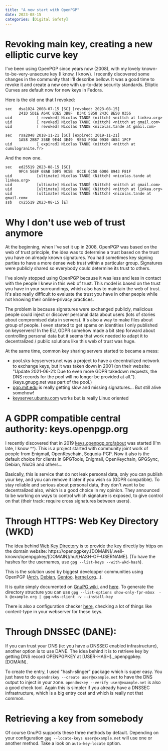```yaml
---
title: "A new start with OpenPGP"
date: 2023-08-15
categories: [Digital Safety]
---
```


# Revoking main key, creating a new elliptic curve key
I've been using OpenPGP since years now (2008), with my lovely known-to-be-very-unsecure key (I know, I know).
I recently discovered some changes in the community that I'll describe bellow. It was a good time to revoke it and create a new one with up-to-date security standards.
Elliptic Curves are default now for new keys in Fedora.

Here is the old one that I revoked:
```
sec   dsa1024 2008-07-15 [SC] [revoked: 2023-08-15]
      241D 5D1E A64C 83E5 3B8F  D34C 5B58 243C BE50 0356
uid           [ revoked] Nicolas TANDE (nittch) <nittch at linkea.org>
uid           [ revoked] Nicolas TANDE (nittch) <nittch at gmail.com>
uid           [ revoked] Nicolas TANDE <nicolas.tande at gmail.com>

sec   rsa2048 2018-11-21 [SC] [expired: 2019-11-21]
      1A58 2BB7 358E 9E44 3E49  9E63 F03A 9930 4654 1FCF
uid           [ expired] Nicolas TANDE (nittch) <nittch at cumulogranite.fr>
```

And the new one.
```
sec   ed25519 2023-08-15 [SC]
      9FC4 568F 08AB 50F5 9C5B  8CCE 6C58 6D06 8943 F81F
uid           [ultimate] Nicolas TANDÉ (Nittch) <nicolas.tande at linkea.org>
uid           [ultimate] Nicolas TANDÉ (Nittch) <nittch at gmail.com>
uid           [ultimate] Nicolas TANDÉ (Nittch) <nittch at linkea.org>
uid           [ultimate] Nicolas TANDÉ (Nittch) <nicolas.tande at gmail.com>
ssb   cv25519 2023-08-15 [E]
```

# Why I don't use web of trust anymore
At the beginning, when I've set it up in 2008, OpenPGP was based on the web of trust principle, the idea was to determine a trust based on the trust you have on already known signatures.
You had sometimes key signing parties to have a more dense web trust within a particular group.
Signatures were publicly shared so everybody could determine its trust to others.

I've slowly stopped using OpenPGP because it was less and less in contact with the people I knew in this web of trust. This model is based on the trust you have in your surroundings, which also has to maintain the web of trust.
It's also really difficult to evaluate the trust you have in other people while not knowing their online-privacy practices.

The problem is because signatures were exchanged publicly, malicious people could inject or discover personal data about users (lots of stories about compromised data in servers). It's also a way to make files about group of people. I even started to get spams on identities I only published on keyservers! In the EU, GDPR somehow made a bit step forward about controlling personal data but it seems that work needed to adapt it to decentralized / public solutions like this web of trust was huge.

At the same time, common key sharing servers started to became a mess:
- pool.sks-keyservers.net was a project to have a decentralized network to exchange keys, but it was taken down in 2001 (on their website: "Update 2021-06-21: Due to even more GDPR takedown requests, the DNS records for the pool will no longer be provided at all."). (keys.gnupg.net was part of the pool.)
- [pgp.mit.edu](https://pgp.mit.edu/) is really getting slow and missing signatures... But still alive somehow!
- [keyserver.ubuntu.com](https://keyserver.ubuntu.com/) works but is really Linux oriented

# A GDPR compatible central authority: keys.openpgp.org
I recently discovered that in 2019 [keys.openpgp.org/about](https://keys.openpgp.org/about) was started (I'm late, I know ^^). This is a project started with community joint work of people from Enigmail, OpenKeychain, Sequoia-PGP. Now it also is the default choice for clients in GPGTools, Enigmail, OpenKeychain, GPGSync, Debian, NixOS and others...

Basically, this is service that do not leak personal data, only you can publish your key, and you can remove it later if you wish so (GDPR compatible).
To stay reliable and serious about personal data, they don't want to be decentralized also, which is a good choice in my opinion.
They announced to be working on ways to control which signature is exposed, to give control on that (their track: require cross signatures between users).

# Through HTTPS: Web Key Directory (WKD)
The idea behind [Web Key Directory](https://wiki.gnupg.org/WKD) is to provide the key directly by https on the domain website: https://openpgpkey.[DOMAIN]/.well-known/openpgpkey/[DOMAIN]/hu/[HASH-OF-USERNAME].
(To have the hashes for the usernames, use ```gpg --list-keys --with-wkd-hash```).

This is the solution used by biggest developper communities using OpenPGP ([Arch](https://bugs.archlinux.org/task/63171), [Debian](https://dkg.fifthhorseman.net/blog/wkd-for-debian.org.html), [Gentoo](https://wiki.gentoo.org/wiki/WKD), [kernel.org](https://www.kernel.org/category/signatures.html#using-the-web-key-directory)...).

It is quite simply documented on [GnuPG wiki](https://wiki.gnupg.org/WKDHosting), and [here](https://shibumi.dev/posts/how-to-setup-your-own-wkd-server/).
To generate the directory structure you can use ```gpg --list-options show-only-fpr-mbox  -k @example.org | gpg-wks-client -v --install-key```

There is also a configuration checker [here](https://metacode.biz/openpgp/web-key-directory), checking a lot of things like content-type in your webserver for these keys.

# Through DNSSEC (DANE): 
If you can trust your DNS (ie: you have a DNSSEC enabled infrastructure), another option is to use DANE. The idea behind it is to retrieve key by getting DNS record OPENPGPKEY at [USER-HASH]._openpgpkey.[DOMAIN].

To create the entry, I used "hash-slinger" package which is super easy. You just have to do ```opendnskey --create user@example.net``` to have the DNS output to inject in your zone.  ```opendnskey --verify user@example.net``` is also a good check tool.
Again this is simpler if you already have a DNSSEC infrastructure, which is a big entry cost and which is really not that common.

# Retrieving a key from somebody
Of course GnuPG supports these three methods by default. Depending on your configuration ```gpg --locate-keys user@example.net``` will use one or another method. Take a look on ```auto-key-locate``` option.

